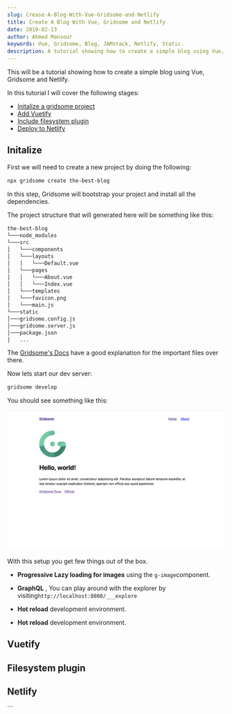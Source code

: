 ```yaml
---
slug: Crease-A-Blog-With-Vue-Gridsome-and-Netlify
title: Create A Blog With Vue, Gridsome and Netlify
date: 2019-02-13
author: Ahmed Mansour
keywords: Vue, Gridsome, Blog, JAMstack, Netlify, Static.
description: A tutorial showing how to create a simple blog using Vue, Gridsome and Netlify.
---
```


This will be a tutorial showing how to create a simple blog using Vue, Gridsome and Netlify.

In this tutorial I will cover the following stages:

- [Initalize a gridsome project](#initalize)
- [Add Vuetify](vuetify)
- [Include filesystem plugin](#filesystem-plugin)
- [Deploy to Netlify](#netlify)

<h2 id="initalize">Initalize</h2>

First we will need to create a new project by doing the following:

```bash
npx gridsome create the-best-blog
```

In this step, Gridsome will bootstrap your project and install all the dependencies.

The project structure that will generated here will be something like this:

```plaintext
the-best-blog
└───node_modules
└───src
│   └───components
│   └───layouts
│   │   └───Default.vue
│   └───pages
│   │   └───About.vue
│   │   └───Index.vue
│   └───templates
│   └───favicon.png
│   └───main.js
└───static
│───gridsome.config.js
│───gridsome.server.js
│───package.json
│   ...
```

The [Gridsome's Docs](https://gridsome.org/docs/directory-structure) have a good explanation for the important files over there.

Now lets start our dev server:

```bash
gridsome develop
```

You should see something like this:

![Landing page of a new vanilla gridsome project](initial.png "Landing page of a new vanilla gridsome project")

With this setup you get few things out of the box.

- **Progressive Lazy loading for images** using the ```g-image```component.
- **GraphQL** , You can play around with the explorer by visiting```http://localhost:8080/___explore```

- **Hot reload** development environment.
- **Hot reload** development environment.

<h2 id="vuetify">Vuetify</h2>
<h2 id="filesystem-plugin">Filesystem plugin</h2>
<h2 id="netlify">Netlify</h2>
```
